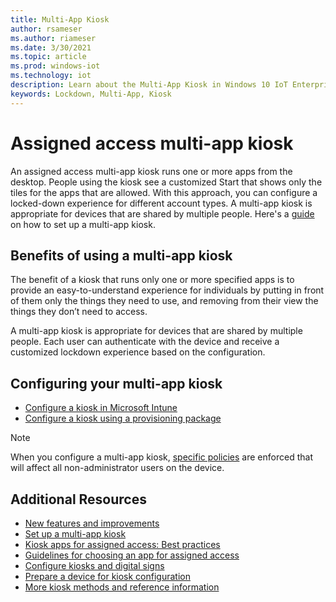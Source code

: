 ```yaml
---
title: Multi-App Kiosk
author: rsameser
ms.author: riameser
ms.date: 3/30/2021
ms.topic: article
ms.prod: windows-iot
ms.technology: iot
description: Learn about the Multi-App Kiosk in Windows 10 IoT Enterprise.
keywords: Lockdown, Multi-App, Kiosk
---
```


# Assigned access multi-app kiosk
An assigned access multi-app kiosk runs one or more apps from the desktop. People using the kiosk see a customized Start that shows only the tiles for the apps that are allowed. With this approach, you can configure a locked-down experience for different account types. A multi-app kiosk is appropriate for devices that are shared by multiple people. Here's a [guide](https://docs.microsoft.com/windows/configuration/lock-down-windows-10-to-specific-apps) on how to set up a multi-app kiosk.

## Benefits of using a multi-app kiosk
The benefit of a kiosk that runs only one or more specified apps is to provide an easy-to-understand experience for individuals by putting in front of them only the things they need to use, and removing from their view the things they don’t need to access.

A multi-app kiosk is appropriate for devices that are shared by multiple people. Each user can authenticate with the device and receive a customized lockdown experience based on the configuration.

## Configuring your multi-app kiosk
* [Configure a kiosk in Microsoft Intune](https://docs.microsoft.com/windows/configuration/lock-down-windows-10-to-specific-apps#configure-a-kiosk-in-microsoft-intune)
* [Configure a kiosk using a provisioning package](https://docs.microsoft.com/windows/configuration/lock-down-windows-10-to-specific-apps#configure-a-kiosk-using-a-provisioning-package)

> [!NOTE]
>
> When you configure a multi-app kiosk, [specific policies](https://docs.microsoft.com/windows/configuration/kiosk-policies) are enforced that will affect all non-administrator users on the device.

## Additional Resources
* [New features and improvements](https://docs.microsoft.com/windows/configuration/lock-down-windows-10-to-specific-apps)
* [Set up a multi-app kiosk](https://docs.microsoft.com/windows/configuration/lock-down-windows-10-to-specific-apps)
* [Kiosk apps for assigned access: Best practices](https://docs.microsoft.com/windows-hardware/drivers/partnerapps/create-a-kiosk-app-for-assigned-access)
* [Guidelines for choosing an app for assigned access](https://docs.microsoft.com/windows/configuration/guidelines-for-assigned-access-app)
* [Configure kiosks and digital signs](https://docs.microsoft.com/en-us/windows/configuration/kiosk-methods)
* [Prepare a device for kiosk configuration](https://docs.microsoft.com/windows/configuration/kiosk-prepare)
* [More kiosk methods and reference information](https://docs.microsoft.com/windows/configuration/kiosk-additional-reference)

